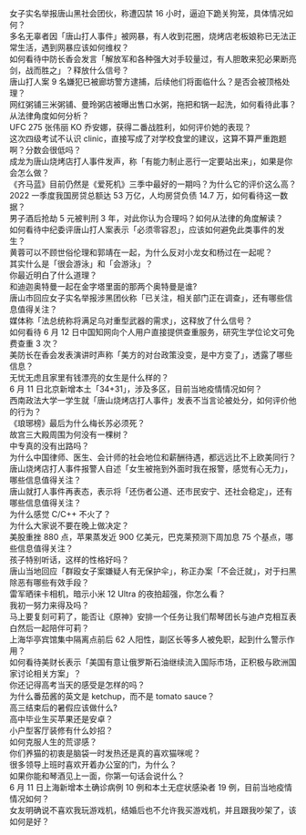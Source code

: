 女子实名举报唐山黑社会团伙，称遭囚禁 16 小时，逼迫下跪关狗笼，具体情况如何？  
多名无辜者因「唐山打人事件」被网暴，有人收到花圈，烧烤店老板娘称已无法正常生活，遇到网暴应该如何维权？  
如何看待中防长香会发言「解放军和各种强大对手较量过，有人胆敢来犯必果断亮剑，战而胜之」？释放什么信号？  
唐山打人案 9 名嫌犯已被廊坊警方逮捕，后续他们将面临什么？是否会被顶格处理？  
网红粥铺三米粥铺、曼玲粥店被曝出售口水粥，拖把和锅一起洗，如何看待此事？从法律角度如何分析？  
UFC 275 张伟丽 KO 乔安娜，获得二番战胜利，如何评价她的表现？  
这次四级考试不认识 clinic，直接写成了对学校食堂的建议，这算不算严重跑题啊？分数会很低吗？  
成龙为唐山烧烤店打人事件发声，称「有能力制止恶行一定要站出来」，如果是你会怎么做？  
《齐马蓝》目前仍然是《爱死机》三季中最好的一期吗？为什么它的评价这么高？  
2022 一季度我国房贷总额达 53 万亿，人均房贷负债 14.7 万，如何看待这一数据？  
男子酒后抢劫 5 元被判刑 3 年，对此你认为合理吗？如何从法律的角度解读？  
如何看待中纪委评唐山打人案表示「必须零容忍」，应该如何避免此类事件的发生？  
黄蓉可以不顾世俗伦理和郭靖在一起，为什么反对小龙女和杨过在一起呢？  
其实什么是「很会游泳」和「会游泳」？  
你最近明白了什么道理？  
和迪迦奥特曼一起在金字塔里面的那两个奥特曼是谁?  
唐山市回应女子实名举报涉黑团伙称「已关注，相关部门正在调查」，还有哪些信息值得关注？  
媒体称「法总统称将满足乌对重型武器的需求」，这释放了什么信号？  
如何看待 6 月 12 日中国知网向个人用户直接提供查重服务，研究生学位论文可免费查重 3 次？  
美防长在香会发表演讲时声称「美方的对台政策没变，是中方变了」，透露了哪些信息？  
无忧无虑且家里有钱漂亮的女生是什么样的？  
6 月 11 日北京新增本土「34+31」，涉及多区，目前当地疫情情况如何？  
西南政法大学一学生就「唐山烧烤店打人事件」发表不当言论被处分，如何评价他的行为？  
《琅琊榜》最后为什么梅长苏必须死？  
故宫三大殿周围为何没有一棵树？  
中专真的没有出路吗？  
为什么中国律师、医生、会计师的社会地位和薪酬待遇，都远远比不上欧美同行？  
唐山烧烤店打人事件报警人自述「女生被拖到外面时我在报警，感觉有心无力」，哪些信息值得关注？  
唐山就打人事件再表态，表示将「还伤者公道、还市民安宁、还社会稳定」，还有哪些信息值得关注？  
为什么感觉 C/C++ 不火了？  
为什么大家说不要在晚上做决定？  
美股重挫 880 点，苹果蒸发近 900 亿美元，巴克莱预测下周加息 75 个基点，哪些信息值得关注？  
孩子特别听话，这样的性格好吗？  
唐山当地回应「群殴女子案嫌疑人有无保护伞」，称正办案「不会迁就」，对于扫黑除恶有哪些有效手段？  
雷军晒徕卡相机，暗示小米  12 Ultra  的夜拍超强，你怎么看？  
我初一努力来得及吗？  
马上要复刻可莉了，能否让《原神》安排一个任务让我们帮琴团长与迪卢克相互表白然后一起陪伴可莉？  
上海华亭宾馆集中隔离点前后 62 人阳性，副区长等多人被免职，起到什么警示作用？  
如何看待美财长表示「美国有意让俄罗斯石油继续流入国际市场，正积极与欧洲国家讨论相关方案」？  
你还记得高考当天的感受是怎样的吗？  
为什么番茄酱的英文是 ketchup，而不是 tomato sauce？  
高三结束后的暑假应该做什么?  
高中毕业生买苹果还是安卓？  
小户型客厅装修有什么妙招？  
如何克服人生的荒谬感？  
你们养猫的初衷是脑袋一时发热还是真的喜欢猫咪呢？  
很多领导上班时喜欢开着办公室的门，为什么？  
如果你能和琴酒见上一面，你第一句话会说什么？  
6 月 11 日上海新增本土确诊病例 10 例和本土无症状感染者 19 例，目前当地疫情情况如何？  
女友明确说不喜欢我玩游戏机，结婚后也不允许我买游戏机，并且跟我吵架了，该如何是好？  
